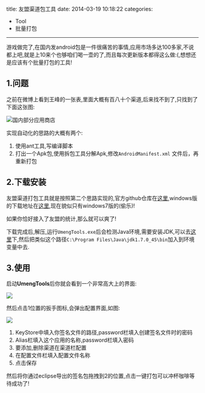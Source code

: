 title: 友盟渠道包工具
date: 2014-03-19 10:18:22
categories:
- Tool
- 批量打包
---

游戏做完了,在国内发android包是一件很痛苦的事情,应用市场多达100多家,不说都上吧,就是上10来个也够咱们喝一壶的了,而且每次更新版本都得这么做:(,想想还是应该有个批量打包的工具!

<!--more-->

## 1.问题
之前在微博上看到王峰的一张表,里面大概有百八十个渠道,后来找不到了,只找到了下面这张图:

![国内部分应用商店][1]

实现自动化的思路的大概有两个:

1. 使用ant工具,写编译脚本
2. 打出一个Apk包,使用拆包工具分解Apk,修改``AndroidManifest.xml`` 文件后，再重新打包

## 2.下载安装

友盟渠道打包工具就是按照第二个思路实现的,官方github仓库在[这里][2],windows版的下载地址在[这里][3],现在貌似只有windows7版的(偷乐)!

如果你恰好接入了友盟的统计,那么就可以爽了!

下载完成后,解压,运行``UmengTools.exe``后会检测Java环境,需要安装JDK,可以去[这里][4]下,然后把类似这个路径``C:\Program Files\Java\jdk1.7.0_45\bin``加入到环境变量中去.

## 3.使用

启动**UmengTools**后你就会看到一个非常高大上的界面:

![][5]

然后点击1位置的扳手图标,会弹出配置界面,如图:

![][6]


1. KeyStore中填入你签名文件的路径,password栏填入创建签名文件时的密码
2. Alias栏填入这个应用的名称,password栏填入密码
3. 要添加,删除渠道在渠道栏配置
4. 在配置文件栏填入配置文件名称
5. 点击保存


然后将你通过eclipse导出的签名包拖拽到2的位置,点击一键打包可以冲杯咖啡等待成功了!



[1]:http://ww2.sinaimg.cn/large/7f870d23jw1eekv0hmikaj20dw06vaam.jpg
[2]:https://github.com/umeng/umeng-muti-channel-build-tool
[3]:https://github.com/umeng/umeng-muti-channel-build-tool/blob/master/Downloads/UmengTools(Green)V2.1.zip
[4]:http://www.oracle.com/technetwork/java/javase/downloads/jdk7-downloads-1880260.html
[5]:http://ww1.sinaimg.cn/large/7f870d23jw1eekxijxt9tj20m80go0u2.jpg
[6]:http://ww1.sinaimg.cn/large/7f870d23jw1eekxppu1iej20iw0egmyn.jpg